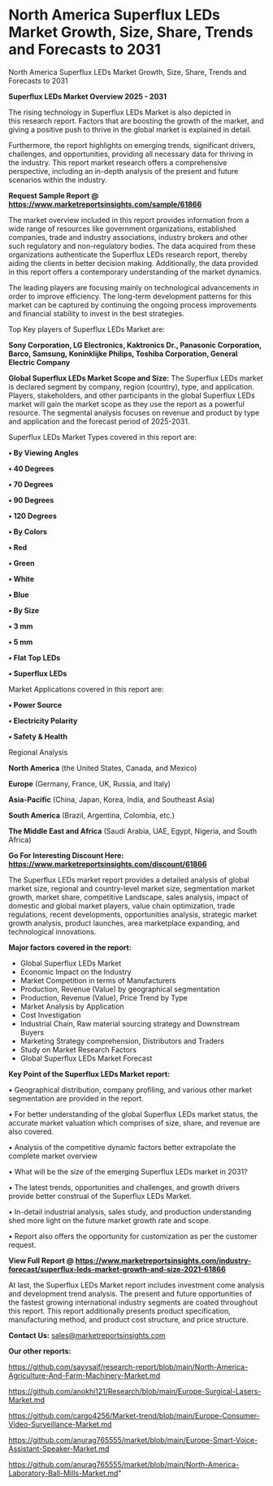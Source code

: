 # North America Superflux LEDs Market Growth, Size, Share, Trends and Forecasts to 2031
North America Superflux LEDs Market Growth, Size, Share, Trends and Forecasts to 2031

<Strong> Superflux LEDs Market Overview 2025 - 2031</strong>

The rising technology in Superflux LEDs Market is also depicted in this research report. Factors that are boosting the growth of the market, and giving a positive push to thrive in the global market is explained in detail.

Furthermore, the report highlights on emerging trends, significant drivers, challenges, and opportunities, providing all necessary data for thriving in the industry. This report market research offers a comprehensive perspective, including an in-depth analysis of the present and future scenarios within the industry.

<strong>Request Sample Report @ <a href=https://www.marketreportsinsights.com/sample/61866>https://www.marketreportsinsights.com/sample/61866</a></strong>

The market overview included in this report provides information from a wide range of resources like government organizations, established companies, trade and industry associations, industry brokers and other such regulatory and non-regulatory bodies. The data acquired from these organizations authenticate the Superflux LEDs research report, thereby aiding the clients in better decision making. Additionally, the data provided in this report offers a contemporary understanding of the market dynamics.

The leading players are focusing mainly on technological advancements in order to improve efficiency. The long-term development patterns for this market can be captured by continuing the ongoing process improvements and financial stability to invest in the best strategies.

Top Key players of Superflux LEDs Market are:

<strong>Sony Corporation, LG Electronics, Kaktronics Dr., Panasonic Corporation, Barco, Samsung, Koninklijke Philips, Toshiba Corporation, General Electric Company</strong>

<strong><b>Global Superflux LEDs Market Scope and Size:</b></strong>
The Superflux LEDs market is declared segment by company, region (country), type, and application. Players, stakeholders, and other participants in the global Superflux LEDs market will gain the market scope as they use the report as a powerful resource. The segmental analysis focuses on revenue and product by type and application and the forecast period of 2025-2031.

Superflux LEDs Market Types covered in this report are:

<strong>• By Viewing Angles

• 40 Degrees

• 70 Degrees

• 90 Degrees

• 120 Degrees

• By Colors

• Red

• Green

• White

• Blue

• By Size

• 3 mm

• 5 mm

• Flat Top LEDs

• Superflux LEDs</strong>

Market Applications covered in this report are:

<strong>• Power Source

• Electricity Polarity

• Safety & Health</strong> 

Regional Analysis

<strong>North America</strong> (the United States, Canada, and Mexico)

<strong>Europe</strong> (Germany, France, UK, Russia, and Italy)

<strong>Asia-Pacific</strong> (China, Japan, Korea, India, and Southeast Asia)

<strong>South America</strong> (Brazil, Argentina, Colombia, etc.)

<strong>The Middle East and Africa</strong> (Saudi Arabia, UAE, Egypt, Nigeria, and South Africa)

<strong>Go For Interesting Discount Here: <a href=https://www.marketreportsinsights.com/discount/61866>https://www.marketreportsinsights.com/discount/61866</a></strong>

The Superflux LEDs market report provides a detailed analysis of global market size, regional and country-level market size, segmentation market growth, market share, competitive Landscape, sales analysis, impact of domestic and global market players, value chain optimization, trade regulations, recent developments, opportunities analysis, strategic market growth analysis, product launches, area marketplace expanding, and technological innovations.

<strong><b>Major factors covered in the report:</b></strong>
<ul>
  <li>Global Superflux LEDs Market </li>
  <li>Economic Impact on the Industry</li>
  <li>Market Competition in terms of Manufacturers</li>
  <li>Production, Revenue (Value) by geographical segmentation</li>
  <li>Production, Revenue (Value), Price Trend by Type</li>
  <li>Market Analysis by Application</li>
  <li>Cost Investigation</li>
  <li>Industrial Chain, Raw material sourcing strategy and Downstream Buyers</li>
  <li>Marketing Strategy comprehension, Distributors and Traders</li>
  <li>Study on Market Research Factors</li>
  <li>Global Superflux LEDs Market Forecast</li>
</ul>

<strong><b>Key Point of the Superflux LEDs Market report:</b></strong>

• Geographical distribution, company profiling, and various other market segmentation are provided in the report.

• For better understanding of the global Superflux LEDs market status, the accurate market valuation which comprises of size, share, and revenue are also covered.

• Analysis of the competitive dynamic factors better extrapolate the complete market overview

• What will be the size of the emerging Superflux LEDs market in 2031?

• The latest trends, opportunities and challenges, and growth drivers provide better construal of the Superflux LEDs Market.

• In-detail industrial analysis, sales study, and production understanding shed more light on the future market growth rate and scope.

• Report also offers the opportunity for customization as per the customer request.

<strong><b>View Full Report @ <a href=https://www.marketreportsinsights.com/industry-forecast/superflux-leds-market-growth-and-size-2021-61866>https://www.marketreportsinsights.com/industry-forecast/superflux-leds-market-growth-and-size-2021-61866</a></b></strong>


At last, the Superflux LEDs Market report includes investment come analysis and development trend analysis. The present and future opportunities of the fastest growing international industry segments are coated throughout this report. This report additionally presents product specification, manufacturing method, and product cost structure, and price structure.

<strong>Contact Us:</strong>
sales@marketreportsinsights.com

<strong>Our other reports:</strong>

<a href=https://github.com/sayysaif/research-report/blob/main/North-America-Agriculture-And-Farm-Machinery-Market.md>https://github.com/sayysaif/research-report/blob/main/North-America-Agriculture-And-Farm-Machinery-Market.md</a>

<a href=https://github.com/anokhi121/Research/blob/main/Europe-Surgical-Lasers-Market.md>https://github.com/anokhi121/Research/blob/main/Europe-Surgical-Lasers-Market.md</a>

<a href=https://github.com/cargo4256/Market-trend/blob/main/Europe-Consumer-Video-Surveillance-Market.md>https://github.com/cargo4256/Market-trend/blob/main/Europe-Consumer-Video-Surveillance-Market.md</a>

<a href=https://github.com/anurag765555/market/blob/main/Europe-Smart-Voice-Assistant-Speaker-Market.md>https://github.com/anurag765555/market/blob/main/Europe-Smart-Voice-Assistant-Speaker-Market.md</a>

<a href=https://github.com/anurag765555/market/blob/main/North-America-Laboratory-Ball-Mills-Market.md>https://github.com/anurag765555/market/blob/main/North-America-Laboratory-Ball-Mills-Market.md</a>"
